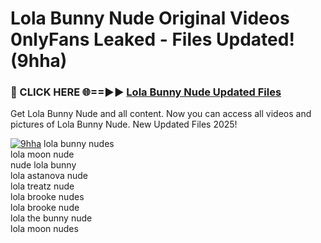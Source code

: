 # Lola Bunny Nude Original Videos 0nlyFans Leaked - Files Updated! (9hha)

<h3>🔴 CLICK HERE 🌐==►► <a href="https://tinyurl.com/yrmya6cz" rel="nofollow">Lola Bunny Nude Updated Files</a></h3>

Get Lola Bunny Nude and all content. Now you can access all videos and pictures of Lola Bunny Nude. New Updated Files 2025!

[![9hha](https://i.imgur.com/FMdXYCs.gif)](https://tinyurl.com/yrmya6cz)
lola bunny nudes<br>
lola moon nude<br>
nude lola bunny<br>
lola astanova nude<br>
lola treatz nude<br>
lola brooke nudes<br>
lola brooke nude<br>
lola the bunny nude<br>
lola moon nudes